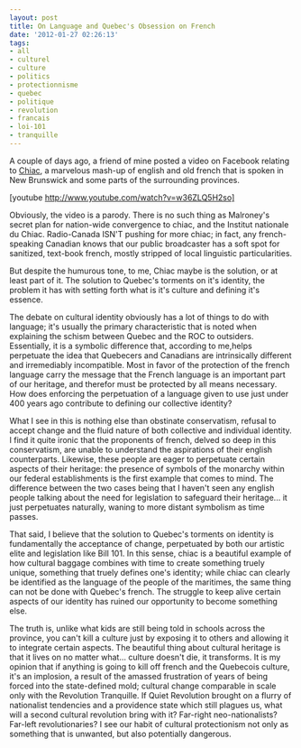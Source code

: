 ```yaml
---
layout: post
title: On Language and Quebec's Obsession on French
date: '2012-01-27 02:26:13'
tags:
- all
- culturel
- culture
- politics
- protectionnisme
- quebec
- politique
- revolution
- francais
- loi-101
- tranquille
---
```


A couple of days ago, a friend of mine posted a video on Facebook relating to <a href="http://en.wikipedia.org/wiki/Chiac">Chiac</a>, a marvelous mash-up of english and old french that is spoken in New Brunswick and some parts of the surrounding provinces. 

[youtube http://www.youtube.com/watch?v=w36ZLQ5H2so]

Obviously, the video is a parody. There is no such thing as Malroney's secret plan for nation-wide convergence to chiac, and the Institut nationale du Chiac. Radio-Canada ISN'T pushing for more chiac; in fact, any french-speaking Canadian knows that our public broadcaster has a soft spot for sanitized, text-book french, mostly stripped of local linguistic particularities. 

But despite the humurous tone, to me, Chiac maybe is the solution, or at least part of it. The solution to Quebec's torments on it's identity, the problem it has with setting forth what is it's culture and defining it's essence. 

The debate on cultural identity obviously has a lot of things to do with language; it's usually the primary characteristic that is noted when explaining the schism between Quebec and the ROC to outsiders. Essentially, it is a symbolic difference that, according to me,helps perpetuate the idea that Quebecers and Canadians are intrinsically different and irremediably incompatible. Most in favor of the protection of the french language carry the message that the French language is an important part of our heritage,  and therefor must be protected by all means necessary. How does enforcing the perpetuation of a language given to use just under 400 years ago contribute to defining our collective identity?

What I see in this is nothing else than obstinate conservatism, refusal to accept change and the fluid nature of both collective and individual identity. I find it quite ironic that the proponents of french, delved so deep in this conservatism, are unable to understand the aspirations of their english counterparts. Likewise, these people are eager to perpetuate certain aspects of their heritage: the presence of symbols of the monarchy within our federal establishments is the first example that comes to mind. The difference between the two cases being that  I haven't seen any english people talking about the need for legislation to safeguard their heritage... it just perpetuates naturally, waning to more distant symbolism as time passes.

That said, I believe that the solution to Quebec's torments on identity is fundamentally the acceptance of change, perpetuated by both our artistic elite and legislation like Bill 101. In this sense, chiac is a beautiful example of how cultural baggage combines with time to create something truely unique, something that truely defines one's identity; while chiac can clearly be identified as the language of the people of the maritimes, the same thing can not be done with Quebec's french. The struggle to keep alive certain aspects of our identity has ruined our opportunity to become something else.

The truth is, unlike what kids are still being told in schools across the province, you can't kill a culture just by exposing it to others and allowing it to integrate certain aspects. The beautiful thing about cultural heritage is that it lives on no matter what... culture doesn't die, it transforms. It is my opinion that if anything is going to kill off french and the Quebecois culture, it's an implosion, a result of the amassed frustration of years of being forced into the state-defined mold; cultural change comparable in scale only with the Revolution Tranquille. If Quiet Revolution brought on a flurry of nationalist tendencies and a providence state which still plagues us, what will a second cultural revolution bring with it? Far-right neo-nationalists? Far-left revolutionaries? I see our habit of cultural protectionism not only as something that is unwanted, but also potentially dangerous.